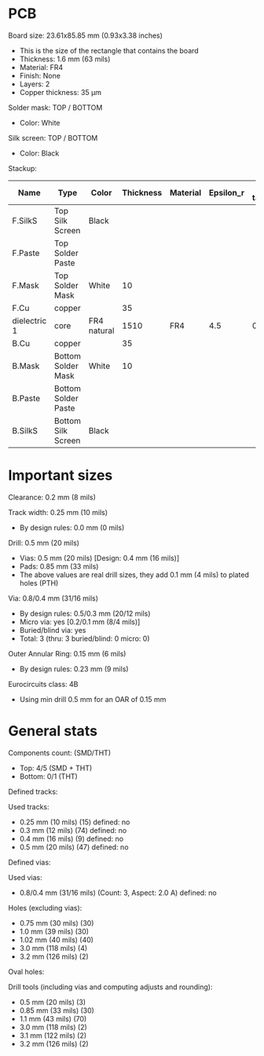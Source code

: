 # PCB

Board size: 23.61x85.85 mm (0.93x3.38 inches)

- This is the size of the rectangle that contains the board
- Thickness: 1.6 mm (63 mils)
- Material: FR4
- Finish: None
- Layers: 2
- Copper thickness: 35 µm

Solder mask: TOP / BOTTOM

- Color: White

Silk screen: TOP / BOTTOM

- Color: Black


Stackup:

| Name                 | Type                 | Color            | Thickness | Material        | Epsilon_r | Loss tangent |
|----------------------|----------------------|------------------|-----------|-----------------|-----------|--------------|
| F.SilkS              | Top Silk Screen      | Black            |           |                 |           |              |
| F.Paste              | Top Solder Paste     |                  |           |                 |           |              |
| F.Mask               | Top Solder Mask      | White            |        10 |                 |           |              |
| F.Cu                 | copper               |                  |        35 |                 |           |              |
| dielectric 1         | core                 | FR4 natural      |      1510 | FR4             |       4.5 |        0.020 |
| B.Cu                 | copper               |                  |        35 |                 |           |              |
| B.Mask               | Bottom Solder Mask   | White            |        10 |                 |           |              |
| B.Paste              | Bottom Solder Paste  |                  |           |                 |           |              |
| B.SilkS              | Bottom Silk Screen   | Black            |           |                 |           |              |

# Important sizes

Clearance: 0.2 mm (8 mils)

Track width: 0.25 mm (10 mils)

- By design rules: 0.0 mm (0 mils)

Drill: 0.5 mm (20 mils)

- Vias: 0.5 mm (20 mils) [Design: 0.4 mm (16 mils)]
- Pads: 0.85 mm (33 mils)
- The above values are real drill sizes, they add 0.1 mm (4 mils) to plated holes (PTH)

Via: 0.8/0.4 mm (31/16 mils)

- By design rules: 0.5/0.3 mm (20/12 mils)
- Micro via: yes [0.2/0.1 mm (8/4 mils)]
- Buried/blind via: yes
- Total: 3 (thru: 3 buried/blind: 0 micro: 0)

Outer Annular Ring: 0.15 mm (6 mils)

- By design rules: 0.23 mm (9 mils)

Eurocircuits class: 4B
- Using min drill 0.5 mm for an OAR of 0.15 mm


# General stats

Components count: (SMD/THT)

- Top: 4/5 (SMD + THT)
- Bottom: 0/1 (THT)

Defined tracks:


Used tracks:

- 0.25 mm (10 mils) (15) defined: no
- 0.3 mm (12 mils) (74) defined: no
- 0.4 mm (16 mils) (9) defined: no
- 0.5 mm (20 mils) (47) defined: no

Defined vias:


Used vias:

- 0.8/0.4 mm (31/16 mils) (Count: 3, Aspect: 2.0 A) defined: no

Holes (excluding vias):

- 0.75 mm (30 mils) (30)
- 1.0 mm (39 mils) (30)
- 1.02 mm (40 mils) (40)
- 3.0 mm (118 mils) (4)
- 3.2 mm (126 mils) (2)

Oval holes:


Drill tools (including vias and computing adjusts and rounding):

- 0.5 mm (20 mils) (3)
- 0.85 mm (33 mils) (30)
- 1.1 mm (43 mils) (70)
- 3.0 mm (118 mils) (2)
- 3.1 mm (122 mils) (2)
- 3.2 mm (126 mils) (2)




